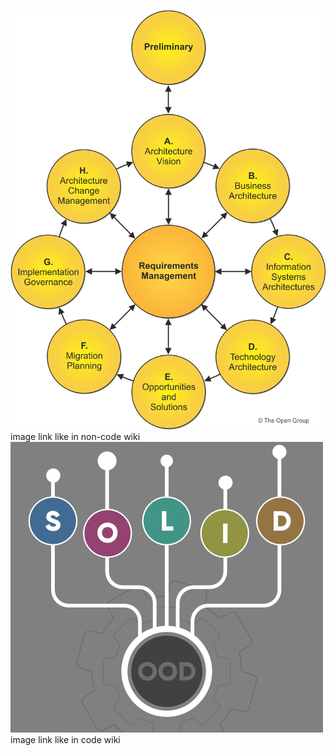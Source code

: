 ﻿![togaf.png](Attachments/togaf.png) image link like in non-code wiki
![solid.png](Attachments/solid.png) image link like in code wiki
